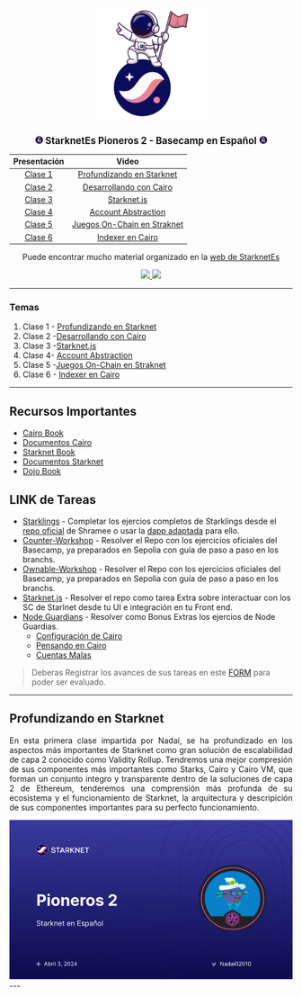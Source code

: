 <div align="center">
  <img src="/assets/Pioneros2.png" style="width: 200px">
  <h1 style="font-size: larger;">
    <img src="/assets/StarknetEs2.png" width="15">
    <strong>StarknetEs Pioneros 2 - Basecamp en Español</strong> 
    <img src="/assets/StarknetEs2.png" width="15">
  </h1>
</div>

<div align="center">
     
|                                                  Presentación                                                   |             Video             |
| :-------------------------------------------------------------------------------------------------------------: | :---------------------------: 
| [Clase 1](https://docs.google.com/presentation/d/140NaJyo6hkb1qqLM3Rne2OTT7O3IxMpR5If2tpXQQKI/edit?usp=sharing) | [Profundizando en Starknet]() |
[Clase 2](https://docs.google.com/presentation/d/1eLnU-6kbbUGdIbZ5oFZ9wMqYYFs_ioMYkm74hfxO9_4/edit?usp=sharing) | [Desarrollando con Cairo]()
[Clase 3](https://docs.google.com/presentation/d/1tBhA4hHw-5vZ9B6LtqWCm7hI8HRX8E8wxlm0-XZH5iU/edit?usp=sharing) | [Starknet.js]()
[Clase 4](https://docs.google.com/presentation/d/19VohvgxOTL2VNBdxU8DDRtjtJFRyPjCflD2e0-XykNE/edit?usp=sharing) | [Account Abstraction]()
[Clase 5](https://docs.google.com/presentation/d/1jQhKN4BHEblx5BNj3q4SXGxhFXHdcRezDBGzotJSypA/edit?usp=sharing) | [Juegos On-Chain en Straknet]()
[Clase 6](https://docs.google.com/presentation/d/16bQliB_QmyhkMo4FnMbVBYw-d3gMeyFqXovbqhEfkSg/edit?usp=sharing)| [Indexer en Cairo]()


Puede encontrar mucho material organizado en la [web de StarknetEs](https://starknet-es.vercel.app/)


</div>
<p align="center">
    <a href="https://starknet-es.vercel.app/">
        <img src="https://img.shields.io/badge/impartido por-StarknetEs-navy">
    </a>
        <a href="https://www.starknet.io/en">
        <img src="https://img.shields.io/badge/patrocinado por-Starknet Foundation-purple">
    </a>
</p>

---

### Temas

<ol>
    <li>Clase 1 - <a href="#Profundizando en Starknet">Profundizando en Starknet</a>
    </li>
    <li>Clase 2 -<a href="#Desarrollando con Cairo">Desarrollando con Cairo</a>
    </li>
    <li>Clase 3 -<a href="#Starknet.js">Starknet.js</a>
    </li>
    <li>Clase 4- <a href="#Account Abstraction">Account Abstraction</a>
    </li>
    <li>Clase 5 -<a href="#Juegos On-Chain en Straknet">Juegos On-Chain en Straknet</a>
    </li>
    <li>Clase 6 - <a href="#Indexer en Cairo">Indexer en Cairo</a>
    </li>
</ol>

---
## Recursos Importantes

- [Cairo Book](https://book.cairo-lang.org)
- [Documentos Cairo](https://docs.cairo-lang.org/)
- [Starknet Book](https://book.starknet.io)
- [Documentos Starknet](https://docs.starknet.io/documentation/)
- [Dojo Book](https://book.dojoengine.org/)

## LINK de Tareas

- [Starklings](https://starklings.app/) - Completar los ejercios completos de Starklings desde el [repo oficial](https://github.com/shramee/starklings-cairo1) de Shramee o usar la [dapp adaptada](https://starklings.app/) para ello.
- [Counter-Workshop](https://github.com/Nadai2010/counter-workshop) - Resolver el Repo con los ejercicios oficiales del Basecamp, ya preparados en Sepolia con guía de paso a paso en los branchs.
- [Ownable-Workshop](https://github.com/Nadai2010/ownable-workshop) - Resolver el Repo con los ejercicios oficiales del Basecamp, ya preparados en Sepolia con guía de paso a paso en los branchs.
- [Starknet.js]() - Resolver el repo como tarea Extra sobre interactuar con los SC de Starlnet desde tu UI e integración en tu Front end.
- [Node Guardians]() - Resolver como Bonus Extras los ejercios de Node Guardias.
  - [Configuración de Cairo](https://nodeguardians.io/dev-hub?s=devhub-campaigns&sc=starting-cairo)
  - [Pensando en Cairo](https://nodeguardians.io/dev-hub?s=devhub-campaigns&sc=cairo-thinking)
  - [Cuentas Malas](https://nodeguardians.io/dev-hub?s=devhub-campaigns&sc=bad-accounts)
  

> Deberas Registrar los avances de sus tareas en este [FORM](https://docs.google.com/forms/d/e/1FAIpQLScsvzCigKiiwcEJ-HU8s7Rr83NlmFmvrpmbG1jSCGDQmukhLg/viewform) para poder ser evaluado.
> 
---

<div align="justify">
    <h2 id="Profundizando en Starknet">Profundizando en Starknet</h2>
    <p>En esta primera clase impartida por Nadai, se ha profundizado en los aspectos más importantes de Starknet como gran solución de escalabilidad de capa 2 conocido como Validity Rollup. Tendremos una mejor compresión de sus componentes más importantes como Starks, Cairo y Cairo VM, que forman un conjunto integro y transparente dentro de la soluciones de capa 2 de Ethereum, tenderemos una comprensión más profunda de su ecosistema y el funcionamiento de Starknet, la arquitectura y descripición de sus componentes importantes para su perfecto funcionamiento.</p>
    </div>
    <div align="center">
    <img src="/assets/Pioneros2_Clase1.png"  width="600">

</div>
---

